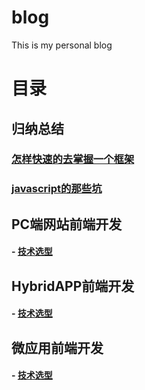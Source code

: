 # blog
This is my personal blog
# 目录
## 归纳总结
### [怎样快速的去掌握一个框架](https://github.com/yaowq/blog/issues/4)
### [javascript的那些坑](https://github.com/yaowq/blog/issues/5)
## PC端网站前端开发
#### - [技术选型](https://github.com/yaowq/blog/issues/1)
## HybridAPP前端开发
#### - [技术选型](https://github.com/yaowq/blog/issues/2)
## 微应用前端开发
#### - [技术选型](https://github.com/yaowq/blog/issues/3)
